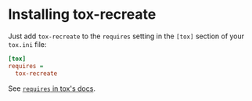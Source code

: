 # Installing tox-recreate

Just add `tox-recreate` to the `requires` setting in the `[tox]` section of your `tox.ini` file:

```ini
[tox]
requires =
  tox-recreate
```

See [`requires` in tox's docs](https://tox.wiki/en/latest/config.html#conf-requires).
